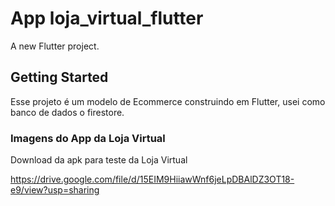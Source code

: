 # App loja_virtual_flutter

A new Flutter project.

## Getting Started

Esse projeto é um modelo de Ecommerce construindo em Flutter, usei como banco de dados o firestore.

### Imagens do App da Loja Virtual

Download da apk para teste da Loja Virtual

https://drive.google.com/file/d/15EIM9HiiawWnf6jeLpDBAlDZ3OT18-e9/view?usp=sharing
